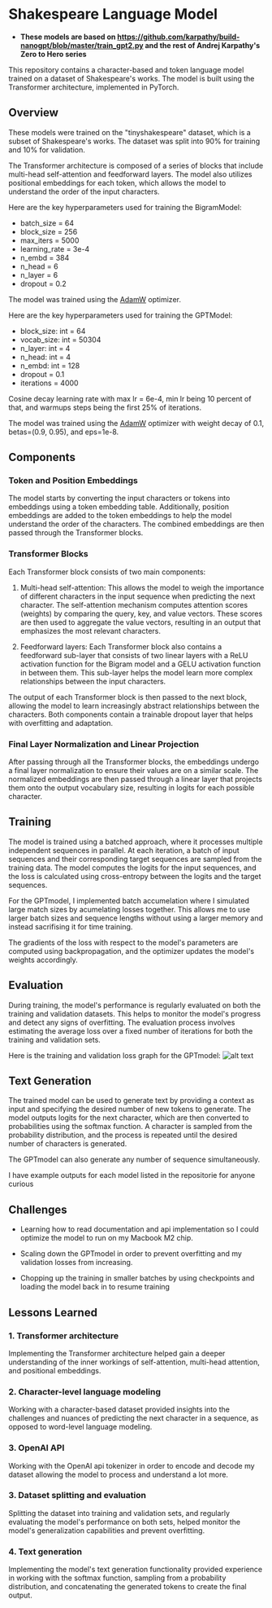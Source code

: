 # Shakespeare Language Model
- **These models are based on https://github.com/karpathy/build-nanogpt/blob/master/train_gpt2.py and the rest of Andrej Karpathy's Zero to Hero series**

This repository contains a character-based and token language model trained on a dataset of Shakespeare's works. The model is built using the Transformer architecture, implemented in PyTorch.

## Overview

These models were trained on the "tinyshakespeare" dataset, which is a subset of Shakespeare's works. The dataset was split into 90% for training and 10% for validation.

The Transformer architecture is composed of a series of blocks that include multi-head self-attention and feedforward layers. The model also utilizes positional embeddings for each token, which allows the model to understand the order of the input characters.

Here are the key hyperparameters used for training the BigramModel:

 - batch_size = 64
 - block_size = 256
 - max_iters = 5000
 - learning_rate = 3e-4
 - n_embd = 384
 - n_head = 6
 - n_layer = 6
 - dropout = 0.2

The model was trained using the [AdamW](https://pytorch.org/docs/stable/generated/torch.optim.AdamW.html)
 optimizer.

Here are the key hyperparameters used for training the GPTModel:

 - block_size: int = 64 
 - vocab_size: int = 50304 
 - n_layer: int = 4 
 - n_head: int = 4 
 - n_embd: int = 128 
 - dropout = 0.1
 - iterations = 4000

Cosine decay learning rate with max lr = 6e-4, min lr being 10 percent of that, and warmups steps being the first 25% of iterations.

The model was trained using the [AdamW](https://pytorch.org/docs/stable/generated/torch.optim.AdamW.html)
 optimizer with weight decay of 0.1, betas=(0.9, 0.95),  and eps=1e-8.

## Components

### Token and Position Embeddings
The model starts by converting the input characters or tokens into embeddings using a token embedding table. Additionally, position embeddings are added to the token embeddings to help the model understand the order of the characters. The combined embeddings are then passed through the Transformer blocks.

### Transformer Blocks
Each Transformer block consists of two main components:

1. Multi-head self-attention: This allows the model to weigh the importance of different characters in the input sequence when predicting the next character. The self-attention mechanism computes attention scores (weights) by comparing the query, key, and value vectors. These scores are then used to aggregate the value vectors, resulting in an output that emphasizes the most relevant characters.
  
2. Feedforward layers: Each Transformer block also contains a feedforward sub-layer that consists of two linear layers with a ReLU activation function for the Bigram model and a GELU activation function in between them. This sub-layer helps the model learn more complex relationships between the input characters.
  
The output of each Transformer block is then passed to the next block, allowing the model to learn increasingly abstract relationships between the characters. Both components contain a trainable dropout layer that helps with overfitting and adaptation.

### Final Layer Normalization and Linear Projection
After passing through all the Transformer blocks, the embeddings undergo a final layer normalization to ensure their values are on a similar scale. The normalized embeddings are then passed through a linear layer that projects them onto the output vocabulary size, resulting in logits for each possible character.

## Training
The model is trained using a batched approach, where it processes multiple independent sequences in parallel. At each iteration, a batch of input sequences and their corresponding target sequences are sampled from the training data. The model computes the logits for the input sequences, and the loss is calculated using cross-entropy between the logits and the target sequences.

For the GPTmodel, I implemented batch accumelation where I simulated large match sizes by acumelating losses together. This allows me to use larger batch sizes and sequence lengths without using a larger memory and instead sacrifising it for time training.

The gradients of the loss with respect to the model's parameters are computed using backpropagation, and the optimizer updates the model's weights accordingly.

## Evaluation
During training, the model's performance is regularly evaluated on both the training and validation datasets. This helps to monitor the model's progress and detect any signs of overfitting. The evaluation process involves estimating the average loss over a fixed number of iterations for both the training and validation sets.

Here is the training and validation loss graph for the GPTmodel:
![alt text](https://github.com/EnderPey/Shakespeare/blob/a84ee6cac887661d7c82efef32f3970919b04144/GPT/loss_plot.png)


## Text Generation
The trained model can be used to generate text by providing a context as input and specifying the desired number of new tokens to generate. The model outputs logits for the next character, which are then converted to probabilities using the softmax function. A character is sampled from the probability distribution, and the process is repeated until the desired number of characters is generated.

The GPTmodel can also generate any number of sequence simultaneously.

I have example outputs for each model listed in the repositorie for anyone curious

## Challenges

 - Learning how to read documentation and api implementation so I could optimize the model to run on my Macbook M2 chip.

 -  Scaling down the GPTmodel in order to prevent overfitting and my validation losses from increasing.

 -  Chopping up the training in smaller batches by using checkpoints and loading the model back in to resume training

## Lessons Learned
  
### 1. Transformer architecture
Implementing the Transformer architecture helped gain a deeper understanding of the inner workings of self-attention, multi-head attention, and positional embeddings.

  
### 2. Character-level language modeling
 Working with a character-based dataset provided insights into the challenges and nuances of predicting the next character in a sequence, as opposed to word-level language modeling.

 ### 3. OpenAI API
 Working with the OpenAI api tokenizer in order to encode and decode my dataset allowing the model to process and understand a lot more.
 
### 3. Dataset splitting and evaluation
 Splitting the dataset into training and validation sets, and regularly evaluating the model's performance on both sets, helped monitor the model's generalization capabilities and prevent overfitting.

  
### 4. Text generation
Implementing the model's text generation functionality provided experience in working with the softmax function, sampling from a probability distribution, and concatenating the generated tokens to create the final output.
